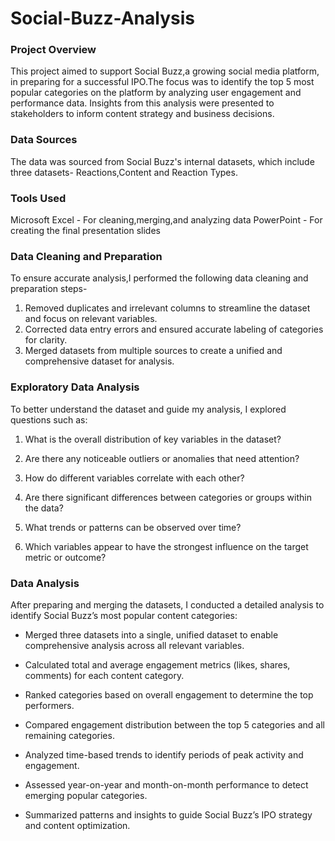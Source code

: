 # Social-Buzz-Analysis

### Project Overview

This project aimed to support Social Buzz,a growing social media platform, in preparing for a successful IPO.The focus was to identify the top 5 most popular categories on the platform by analyzing user engagement and performance data. Insights from this analysis were presented to stakeholders to inform content strategy and business decisions.

### Data Sources

The data was sourced from Social Buzz's internal datasets, which include three datasets- Reactions,Content and Reaction Types.

### Tools Used

Microsoft Excel - For cleaning,merging,and analyzing data
PowerPoint - For creating the final presentation slides

### Data Cleaning and Preparation

To ensure accurate analysis,I performed the following data cleaning and preparation steps-
1. Removed duplicates and irrelevant columns to streamline the dataset and focus on relevant variables.
2. Corrected data entry errors and ensured accurate labeling of categories for clarity.
3. Merged datasets from multiple sources to create a unified and comprehensive dataset for analysis.

### Exploratory Data Analysis
To better understand the dataset and guide my analysis, I explored questions such as:

1. What is the overall distribution of key variables in the dataset?

2. Are there any noticeable outliers or anomalies that need attention?

3. How do different variables correlate with each other?

4. Are there significant differences between categories or groups within the data?

5. What trends or patterns can be observed over time?

6. Which variables appear to have the strongest influence on the target metric or outcome?


### Data Analysis
After preparing and merging the datasets, I conducted a detailed analysis to identify Social Buzz’s most popular content categories:

- Merged three datasets into a single, unified dataset to enable comprehensive analysis across all relevant variables.

- Calculated total and average engagement metrics (likes, shares, comments) for each content category.

- Ranked categories based on overall engagement to determine the top performers.

- Compared engagement distribution between the top 5 categories and all remaining categories.

- Analyzed time-based trends to identify periods of peak activity and engagement.

- Assessed year-on-year and month-on-month performance to detect emerging popular categories.

- Summarized patterns and insights to guide Social Buzz’s IPO strategy and content optimization.



